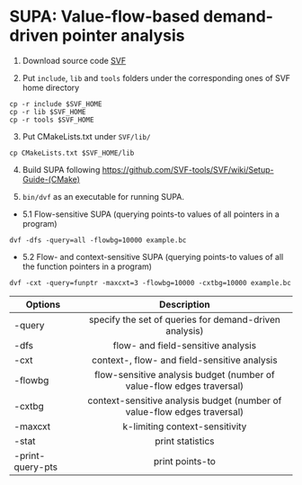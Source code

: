 # SUPA: Value-flow-based demand-driven pointer analysis

1. Download source code [SVF](https://github.com/SVF-tools/SVF)

2. Put `include`, `lib` and `tools` folders under the corresponding ones of SVF home directory
```
cp -r include $SVF_HOME
cp -r lib $SVF_HOME
cp -r tools $SVF_HOME
```
3. Put CMakeLists.txt under `SVF/lib/`
```
cp CMakeLists.txt $SVF_HOME/lib
```
4. Build SUPA following https://github.com/SVF-tools/SVF/wiki/Setup-Guide-(CMake)

5. `bin/dvf` as an executable for running SUPA.

* 5.1 Flow-sensitive SUPA (querying points-to values of all pointers in a program)
```
dvf -dfs -query=all -flowbg=10000 example.bc
```
* 5.2 Flow- and context-sensitive SUPA (querying points-to values of all the function pointers in a program)
```
dvf -cxt -query=funptr -maxcxt=3 -flowbg=10000 -cxtbg=10000 example.bc
```

| Options       | Description           | 
| ------------- |:-------------:|
|-query | specify the set of queries for demand-driven analysis)|
|-dfs | flow- and field-sensitive analysis |
|-cxt | context-, flow- and field-sensitive analysis|
|-flowbg | flow-sensitive analysis budget (number of value-flow edges traversal)|
|-cxtbg | context-sensitive analysis budget (number of value-flow edges traversal)|
|-maxcxt | k-limiting context-sensitivity|
|-stat | print statistics|
|-print-query-pts | print points-to|
